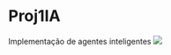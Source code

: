 # Proj1IA
Implementação de agentes inteligentes
![](Proj1IA/esqueleto-jogo-agentes-ia-master/Grafo/grafo.png)
